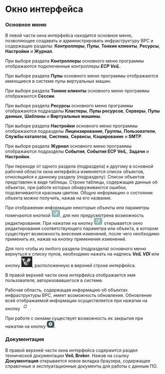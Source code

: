 # Окно интерфейса

###  Основное меню

В левой части окна интерфейса находится основное меню,
позволяющее создавать и администрировать инфраструктуру ВРС и содержащее разделы: **Контроллеры**,
**Пулы**, **Тонкие клиенты**, **Ресурсы**, **Настройки** и **Журнал**. 

При выборе раздела **Контроллеры** основного меню программы отображаются подключенные контроллеры **_ECP VeiL_**.

При выборе раздела **Пулы** основного меню программы отображаются имеющиеся в системе пулы виртуальных машин.

При выборе раздела **Тонкие клиенты** основного меню программы отображаются 
 **Сессии**.

При выборе раздела **Ресурсы** основного меню программы отображаются 
подразделы **Кластеры**, **Пулы ресурсов**, **Серверы**, **Пулы данных**, **Шаблоны** и **Виртуальные машины**.
 
При выборе раздела **Настройки** основного меню программы отображаются 
подразделы **Лицензирование**, **Группы**, **Пользователи**, **Службы каталогов**, **Система**, **Сервисы**,
**Кэширование** и **SMTP**.

При выборе раздела **Журнал** основного меню программы отображаются подразделы **События**, **События ECP VeiL**,
**Задачи** и **Настройки**.

При переходе от одного раздела (подраздела) к другому в основной рабочей области
окна интерфейса изменяется список объектов, относящийся к данному
разделу (подразделу). Список объектов представлен в виде таблицы. Строки таблицы, содержащие 
данные об объектах, при работе которых обнаруживаются ошибки, подсвечиваются красным цветом. 
Общую информацию о состоянии объекта можно
получить, нажав на его название.

При отображении информации некоторые объекты или параметры помечаются кнопкой 
![image](../../_assets/common/edit.png), 
для них предусмотрена возможность редактирования. 
При нажатии на кнопку ![image](../../_assets/common/edit.png)  открывается окно редактирования соответствующего 
параметра или объекта, в котором существует возможность внесения изменений, 
после чего необходимо применить их, нажав на кнопку применения изменений.

Для того чтобы из любого раздела (подраздела) основного меню вернуться к списку пулов, 
необходимо нажать на надпись **_VeiL VDI_** или
кнопку ![image](../../_assets/common/veil.png), 
расположенную в верхней строке интерфейса.

В правой верхней части окна интерфейса отображается имя пользователя, авторизовавшегося в системе.

Рабочая область, содержащая информацию об объектах инфраструктуры ВРС, имеет возможность обновления. 
Обновление всей отображаемой информации осуществляется при нажатии на кнопку ![image](../../_assets/common/update.png).

При работе с окнами существует возможность их закрытия при нажатии на кнопку ![image](../../_assets/common/close.png).

###  Документация

В правой верхней части окна интерфейса содержится раздел технической документации **VeiL Broker**. 
Нажав на ссылку **Документация** открывается новое вкладка браузера, содержащее 
справочные и эксплуатационные документы для работы с данным ПО.